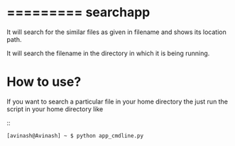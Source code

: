 =========
searchapp
=========

It will search for the similar files as given in filename and shows its location path.

It will search the filename in the directory in which it is being running.


How to use?
===========

If you want to search a particular file in your home directory the just run the script in your home directory like

::

    [avinash@Avinash] ~ $ python app_cmdline.py

